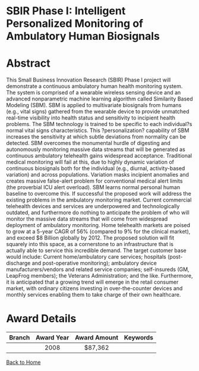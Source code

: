 
SBIR Phase I: Intelligent Personalized Monitoring of Ambulatory Human Biosignals
================================================================================

# Abstract


This Small Business Innovation Research (SBIR) Phase I project will demonstrate a continuous ambulatory human health monitoring system. The system is comprised of a wearable wireless sensing device and an advanced nonparametric machine learning algorithm called Similarity Based Modeling (SBM). SBM is applied to multivariate biosignals from humans (e.g., vital signs) gathered from the wearable device to provide unmatched real-time visibility into health status and sensitivity to incipient health problems. The SBM technology is trained to be specific to each individual?s normal vital signs characteristics. This ?personalization? capability of SBM increases the sensitivity at which subtle deviations from normality can be detected. SBM overcomes the monumental hurdle of digesting and autonomously monitoring massive data streams that will be generated as continuous ambulatory telehealth gains widespread acceptance. Traditional medical monitoring will fail at this, due to highly dynamic variation of continuous biosignals both for the individual (e.g., diurnal, activity-based variation) and across populations. Variation masks incipient anomalies and creates massive false-alert problem for conventional medical alert limits (the proverbial ICU alert overload). SBM learns normal personal human baseline to overcome this.  If successful the proposed work will address the existing problems in the ambulatory monitoring market. Current commercial telehealth devices and services are underpowered and technologically outdated, and furthermore do nothing to anticipate the problem of who will monitor the massive data streams that will come
from widespread deployment of ambulatory monitoring. Home telehealth markets are poised to grow at a 5-year CAGR of 56% (compared to 9% for the clinical market), and exceed $8 Billion globally by 2012. The proposed solution will fit squarely into this space, as a cornerstone to an infrastructure that is actually able to service this incredible demand. The target customer base would include: Current home/ambulatory care services; hospitals (post-discharge and post-operative monitoring); ambulatory device manufacturers/vendors and related service companies; self-insureds (GM, LeapFrog members); the Veterans Administration; and the like. Furthermore, it is anticipated that a growing trend will emerge in the retail consumer market, with ordinary citizens investing in over-the-counter devices and monthly services enabling them to take charge of their own healthcare.  

# Award Details

|Branch|Award Year|Award Amount|Keywords|
| :---: | :---: | :---: | :---: |
||2008|$87,362||
  
  


[Back to Home](https://github.com/chrischow/dod_sbir_awards#106)